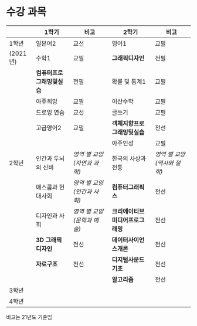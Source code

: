 # 수강 과목

|          | 1학기                      | 비고                        | 2학기                            | 비고                        |
| -------- | -------------------------- | --------------------------- | -------------------------------- | --------------------------- |
| 1학년    | 일본어2                    | 교선                        | 영어1                            | 교필                        |
| (2021년) | 수학1                      | 교필                        | **그래픽디자인**                 | 전필                        |
|          | **컴퓨터프로그래밍및실습** | 전필                        | 확률 및 통계1                    | 교필                        |
|          | 아주희망                   | 교필                        | 이산수학                         | 교필                        |
|          | 드로잉 연습                | 교선                        | 글쓰기                           | 교필                        |
|          | 고급영어2                  | 교필                        | **객체지향프로그래밍및실습**     | 전선                        |
|          |                            |                             | 아주인성                         | 교필                        |
| 2학년    | 인간과 두뇌의 신비         | _영역 별 교양(자연과 과학)_ | 한국의 사상과 전통               | _영역 별 교양(역사와 철학)_ |
|          | 매스콤과 현대사회          | _영역 별 교양(인간과 사회)_ | **컴퓨터그래픽스**               | 전선                        |
|          | 디자인과 사회              | _영역 별 교양(문학과 예술)_ | **크리에이티브미디어프로그래밍** | 전선                        |
|          | **3D 그래픽 디자인**       | 전선                        | **데이터사이언스개론**           | 전선                        |
|          | **자료구조**               | 전선                        | **디지털사운드기초**             | 전선                        |
|          |                            |                             | **알고리즘**                     | 전선                        |
| 3학년    |                            |                             |                                  |                             |
| 4학년    |                            |                             |                                  |                             |

비고는 21년도 기준임
